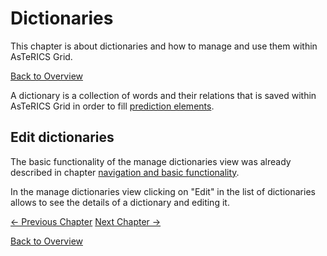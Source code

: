 # Dictionaries
This chapter is about dictionaries and how to manage and use them within AsTeRICS Grid.

[Back to Overview](00_index.md)

A dictionary is a collection of words and their relations that is saved within AsTeRICS Grid in order to fill [prediction elements](01_terms.md#grid-element). 

## Edit dictionaries
The basic functionality of the manage dictionaries view was already described in chapter [navigation and basic functionality](02_navigation.md).

In the manage dictionaries view clicking on "Edit" in the list of dictionaries allows to see the details of a dictionary and editing it.



[&#x2190; Previous Chapter](05_actions.md) [Next Chapter &#x2192;](07_dictionaries.md)

[Back to Overview](00_index.md)



